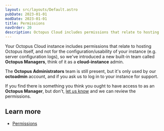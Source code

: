 ```yaml
---
layout: src/layouts/Default.astro
pubDate: 2023-01-01
modDate: 2023-01-01
title: Permissions
navOrder: 20
description: Octopus Cloud includes permissions that relate to hosting Octopus itself, and not for the configuration of your instance, as that's managed by Octopus for you.
---
```


Your Octopus Cloud instance includes permissions that relate to hosting Octopus itself, and not for the configuration/usability of your instance (e.g. server configuration logs), so we've introduced a new built-in team called **Octopus Managers**, think of it as a **cloud-instance** admin.

The **Octopus Administrators** team is still present, but it's only used by our **octoadmin** account, and if you ask us to log in to your instance for support.

If you find there is something you think you ought to have access to as an **Octopus Manager**, but don't, [let us know](mailto:support@octopus.com) and we can review the permissions.

## Learn more

- [Permissions](/docs/security/users-and-teams/)